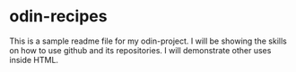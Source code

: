 # odin-recipes

This is a sample readme file for my odin-project. I will be showing the skills on how to use github and its repositories. I will demonstrate other uses inside HTML. 